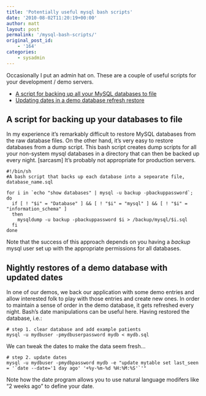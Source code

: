 ```yaml
---
title: 'Potentially useful mysql bash scripts'
date: '2010-08-02T11:20:19+00:00'
author: matt
layout: post
permalink: '/mysql-bash-scripts/'
original_post_id:
    - '164'
categories:
    - sysadmin
---
```


Occasionally I put an admin hat on. These are a couple of useful scripts for your development / demo servers.

- [A script for backing up all your MySQL databases to file](http://halfdecent.net/2010/08/02/useful-mysql-bash-scripts/#backup)
- [Updating dates in a demo database refresh restore](http://halfdecent.net/2010/08/02/useful-mysql-bash-scripts/#daterefresh)

## <a name="backup"></a>A script for backing up your databases to file

In my experience it’s remarkably difficult to restore MySQL databases from the raw database files. On the other hand, it’s very easy to restore databases from a dump script. This bash script creates dump scripts for all your non-system mysql databases in a directory that can then be backed up every night. \[sarcasm\] It’s probably not appropriate for production servers.

```
#!/bin/sh
#A bash script that backs up each database into a sepearate file, database_name.sql

for i in `echo "show databases" | mysql -u backup -pbackuppassword`;
do
  if [ ! "$i" = "Database" ] && [ ! "$i" = "mysql" ] && [ ! "$i" = "information_schema" ]
  then
    mysqldump -u backup -pbackuppassword $i > /backup/mysql/$i.sql
  fi
done
```

Note that the success of this approach depends on you having a *backup* mysql user set up with the appropriate permissions for all databases.

## <a name="daterefresh"></a>Nightly restores of a demo database with updated dates

In one of our demos, we back our application with some demo entries and allow interested folk to play with those entries and create new ones. In order to maintain a sense of order in the demo database, it gets refreshed every night. Bash’s date manipulations can be useful here. Having restored the database, i.e.:

```
# step 1. clear database and add example patients
mysql -u mydbuser -pmydbuserpassword mydb < mydb.sql
```

We can tweak the dates to make the data seem fresh…

```
# step 2. update dates
mysql -u mydbuser -pmydbpassword mydb -e "update mytable set last_seen = '`date --date='1 day ago' '+%y-%m-%d %H:%M:%S'`'"
```

Note how the date program allows you to use natural language modifers like “2 weeks ago” to define your date.
